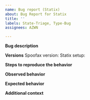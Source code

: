 ```yaml
---
name: Bug report (Statix)
about: Bug Report for Statix
title: ''
labels: State-Triage, Type-Bug
assignees: AZWN

---
```


<!--
To consider beforehand:
- Have you read and applied the Statix debugging guide at https://www.spoofax.dev/howtos/statix/debugging/?
- Have you checked the reference documentation at https://www.spoofax.dev/references/statix/ on whether your idea of expected behavior is actually correct?
- Have you checked whether the issue is already reported. If so, consider commenting on that issue with your specific scenario, instead of opening a new issue.
-->

**Bug description**
<!-- A clear and concise description of what the bug is. -->

**Versions**
Spoofax version: <!-- See _About Eclipse_; _Installation Details_; _Features_, and search for _Spoofax_.  -->
Statix setup: <!-- `single-file` _or_ `multi-file` -->

**Steps to reproduce the behavior**
<!--
Preferable, provide a small, self-contained `.stxfile` that demonstrates the issue.
If that is really not possible, provide a (link to a) project, including a small example that shows the behavior. Be specific on where the example resides, the relevant parts of the specification and the relevant parts of the program.
-->

**Observed behavior**
<!--
Description of the observed behavior. Also mention if the problem occurs consistently, or only sometimes? If only sometimes, does it occur always/never after a clean build, or does it occur always/never after editing and/or building without cleaning?
-->

**Expected behavior**
<!-- A clear and concise description of what you expected to happen. -->

**Additional context**
<!-- Add any other context about the problem here. -->
